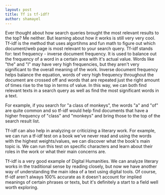 ```yaml
---
layout: post
title: Tf is tf-idf?
author: shamayel
---
```


Ever thought about how search queries brought the most relevant results to the top? Me neither. But learning about how it works is still very very cool. Tf-idf is the method that uses algortihms and fun math to figure out which document/web page is most relevant to your search query. Tf-idf stands for: text frequency - inverse document frequency. It is used to balance out the frequency of a word in a certain area with it's actual value. Words like "the" and "I" may have very high frequencies, but they aren't very significant to the overall meaning of the work. Inverse document frequency helps balance the equation, words of very high frequency throughout the document are crossed off and words that are repeated just the right amount of times rise to the top in terms of value. In this way, we can both find relevant texts in a search query as well as find the most significant words in a text.   

For example, if you search for "a class of monkeys", the words "a" and "of" are quite common and so tf-idf would help find documents that have a higher frequency of "class" and "monkeys" and bring those to the top of the search result list.   

Tf-idf can also help in analyzing or criticizing a literary work. For example, we can run a tf-idf test on a book we've never read and using the words with the highest weights/values, we can discover what the book's main topic is. We can run this test on specific characters and learn about their roles in the work or what their main concerns are.   

Tf-idf is a very good example of Digital Humanities. We can analyze literary works in the traditional sense by reading closely, but now we have another way of understanding the main idea of a text using digital tools. Of course, tf-idf aren't always 100% accurate as it doesn't account for implied meanings of certain phrases or texts, but it's definitely a start to a field well worth exploring. 

